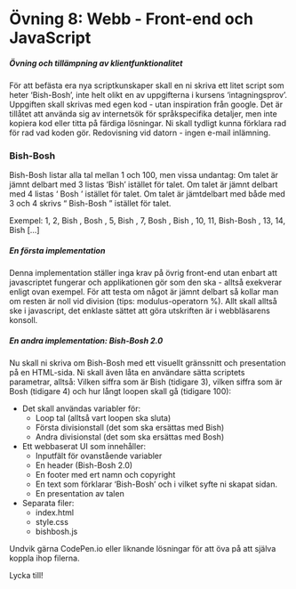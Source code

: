 # Övning 8: Webb - Front-end och JavaScript

##### Övning och tillämpning av klientfunktionalitet

För att befästa era nya scriptkunskaper skall en ni skriva ett litet script som heter
‘Bish-Bosh’, inte helt olikt en av uppgifterna i kursens ‘intagningsprov’. Uppgiften skall
skrivas med egen kod - utan inspiration från google. Det är tillåtet att använda sig av
internetsök för språkspecifika detaljer, men inte kopiera kod eller titta på färdiga
lösningar. Ni skall tydligt kunna förklara rad för rad vad koden gör.
Redovisning vid datorn - ingen e-mail inlämning.

### Bish-Bosh
Bish-Bosh listar alla tal mellan 1 och 100, men vissa undantag: Om talet är jämnt delbart
med 3 listas ‘Bish’ istället för talet. Om talet är jämnt delbart med 4 listas ‘ Bosh ’ istället
för talet. Om talet är jämtdelbart med både med 3 och 4 skrivs “ Bish-Bosh ” istället för
talet.

Exempel:
1, 2, Bish , Bosh , 5, Bish , 7, Bosh , Bish , 10, 11, Bish-Bosh , 13, 14, Bish [...]

##### En första implementation
Denna implementation ställer inga krav på övrig front-end utan enbart att javascriptet
fungerar och applikationen gör som den ska - alltså exekverar enligt ovan exempel. För
att testa om något är jämnt delbart så kollar man om resten är noll vid division (tips:
modulus-operatorn %). Allt skall alltså ske i javascript, det enklaste sättet att göra
utskriften är i webbläsarens konsoll.

##### En andra implementation: Bish-Bosh 2.0
Nu skall ni skriva om Bish-Bosh med ett visuellt gränssnitt och presentation på en
HTML-sida. Ni skall även låta en användare sätta scriptets parametrar, alltså:
Vilken siffra som är Bish (tidigare 3), vilken siffra som är Bosh (tidigare 4) och hur långt
loopen skall gå (tidigare 100):

* Det skall användas variabler för:
  * Loop tal (alltså vart loopen ska sluta)
  * Första divisionstall (det som ska ersättas med Bish)
  * Andra divisionstal (det som ska ersättas med Bosh)
* Ett webbaserat UI som innehåller:
  * Inputfält för ovanstående variabler
  * En header (Bish-Bosh 2.0)
  * En footer med ert namn och copyright
  * En text som förklarar ‘Bish-Bosh’ och i vilket syfte ni skapat sidan.
  * En presentation av talen
* Separata filer:
  * index.html
  * style.css
  * bishbosh.js

Undvik gärna CodePen.io eller liknande lösningar för att öva på att själva koppla ihop
filerna.

Lycka till!
